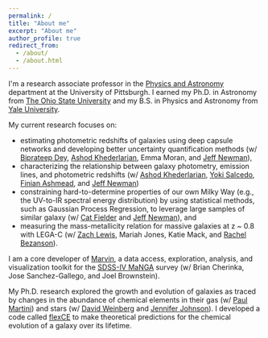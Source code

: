 ```yaml
---
permalink: /
title: "About me"
excerpt: "About me"
author_profile: true
redirect_from:
  - /about/
  - /about.html
---
```


I'm a research associate professor in the [Physics and Astronomy](https://www.physicsandastronomy.pitt.edu/) department at the University of Pittsburgh. I earned my Ph.D. in Astronomy from [The Ohio State University](https://astronomy.osu.edu/) and my B.S. in Physics and Astronomy from [Yale University](https://astronomy.yale.edu/).

My current research focuses on:
- estimating photometric redshifts of galaxies using deep capsule networks and developing better uncertainty quantification methods (w/ [Biprateep Dey](https://biprateep.github.io/), [Ashod Khederlarian](https://ashodkh.github.io), Emma Moran, and [Jeff Newman](https://janewman-pitt-edu.github.io/)),
- characterizing the relationship between galaxy photometry, emission lines, and photometric redshifts (w/ [Ashod Khederlarian](https://ashodkh.github.io), [Yoki Salcedo](https://yoquelbinsalcedo.github.io), [Finian Ashmead](https://www.physicsandastronomy.pitt.edu/people/finian-ashmead), and [Jeff Newman](https://janewman-pitt-edu.github.io/))
- constraining hard-to-determine properties of our own Milky Way (e.g., the UV-to-IR spectral energy distribution) by using statistical methods, such as Gaussian Process Regression, to leverage large samples of similar galaxy (w/ [Cat Fielder](https://cfielder.github.io/) and [Jeff Newman](https://janewman-pitt-edu.github.io/)), and
- measuring the mass-metallicity relation for massive galaxies at z ~ 0.8 with LEGA-C (w/ [Zach Lewis](https://zachjlewis.github.io/), Mariah Jones, Katie Mack, and [Rachel Bezanson](https://rachelbezanson.github.io/)).

I am a core developer of [Marvin](https://dr16.sdss.org/marvin/), a data access, exploration, analysis, and visualization toolkit for the [SDSS-IV MaNGA](https://www.sdss.org/surveys/manga/) survey (w/ Brian Cherinka, Jose Sanchez-Gallego, and Joel Brownstein).

My Ph.D. research explored the growth and evolution of galaxies as traced by changes in the abundance of chemical elements in their gas (w/ [Paul Martini](https://astronomy.osu.edu/people/martini.10)) and stars (w/ [David Weinberg](https://astronomy.osu.edu/people/weinberg.21) and [Jennifer Johnson](https://astronomy.osu.edu/people/johnson.3064)). I developed a code called [flexCE](https://github.com/bretthandrews/flexCE) to make theoretical predictions for the chemical evolution of a galaxy over its lifetime.
